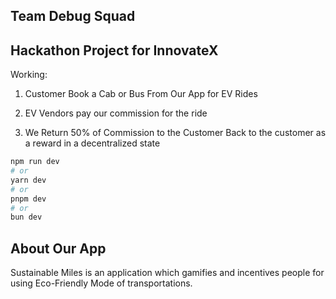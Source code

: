 

## Team Debug Squad
## Hackathon Project for InnovateX

Working:
1. Customer Book a Cab or Bus From Our App for EV Rides

2. EV Vendors pay our commission for the ride

3. We Return 50% of Commission to the Customer Back to the customer as a reward in a decentralized state


```bash
npm run dev
# or
yarn dev
# or
pnpm dev
# or
bun dev
```

## About Our App
Sustainable Miles is an application which gamifies and incentives people for using Eco-Friendly Mode of transportations.
